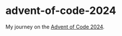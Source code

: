 # advent-of-code-2024

My journey on the [Advent of Code 2024][aoc2024].

[aoc2024]: https://adventofcode.com/2024
